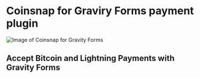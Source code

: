 # Coinsnap for Graviry Forms payment plugin #
![Image of Coinsnap for Gravity Forms](https://coinsnap.io/wp-content/uploads/2024/03/gravityforms-plugin.png)
## Accept Bitcoin and Lightning Payments with Gravity Forms ##
